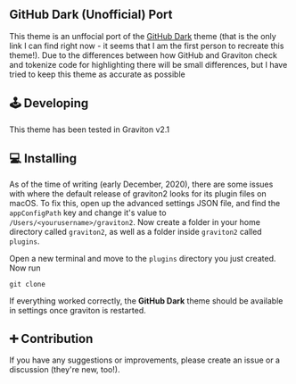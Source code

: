 ## GitHub Dark (Unofficial) Port

This theme is an unffocial port of the [GitHub Dark](https://github.com/StylishThemes/GitHub-Dark-Syntax-Themes) theme (that is the only link I can find right now - it seems that I am the first person to recreate this theme!).
Due to the differences between how GitHub and Graviton check and tokenize code for highlighting there will be small differences, but I have tried to keep this theme as accurate as possible

## 🕹 Developing
This theme has been tested in Graviton v2.1

## 💻 Installing
As of the time of writing (early December, 2020), there are some issues with where the default release of graviton2 looks for its plugin files on macOS. To fix this, open up the advanced settings JSON file, and find the `appConfigPath` key and change it's value to `/Users/<yourusername>/graviton2`. Now create a folder in your home directory called `graviton2`, as well as a folder inside `graviton2` called `plugins`. 

Open a new terminal and move to the `plugins` directory you just created. Now run 
```shell
git clone
```
If everything worked correctly, the **GitHub Dark** theme should be available in settings once graviton is restarted.

## ➕ Contribution
If you have any suggestions or improvements, please create an issue or a discussion (they're new, too!).

